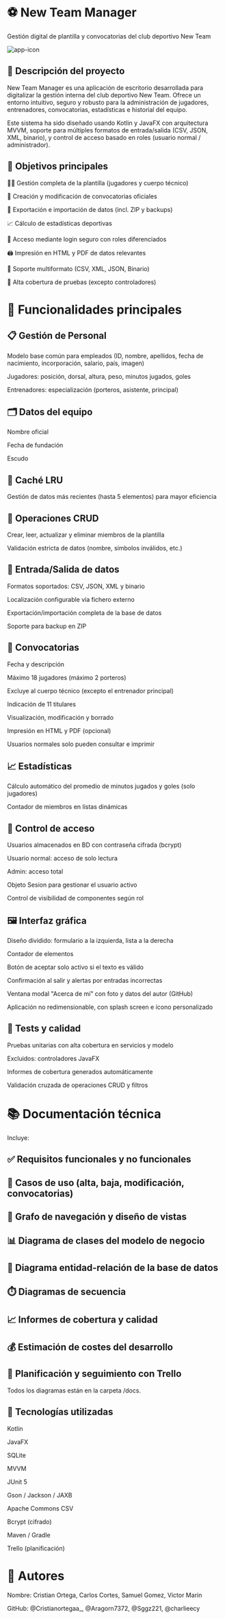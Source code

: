 # ⚽ New Team Manager

Gestión digital de plantilla y convocatorias del club deportivo New Team

![app-icon](https://github.com/user-attachments/assets/a8527b0f-5b5c-45f6-9c88-1d0fc65f5341)



## 📝 Descripción del proyecto
New Team Manager es una aplicación de escritorio desarrollada para digitalizar la gestión interna del club deportivo New Team. Ofrece un entorno intuitivo, seguro y robusto para la administración de jugadores, entrenadores, convocatorias, estadísticas e historial del equipo.

Este sistema ha sido diseñado usando Kotlin y JavaFX con arquitectura MVVM, soporte para múltiples formatos de entrada/salida (CSV, JSON, XML, binario), y control de acceso basado en roles (usuario normal / administrador).

## 🎯 Objetivos principales
🧑‍💼 Gestión completa de la plantilla (jugadores y cuerpo técnico)

📅 Creación y modificación de convocatorias oficiales

🧾 Exportación e importación de datos (incl. ZIP y backups)

📈 Cálculo de estadísticas deportivas

🔐 Acceso mediante login seguro con roles diferenciados

🖨️ Impresión en HTML y PDF de datos relevantes

📂 Soporte multiformato (CSV, XML, JSON, Binario)

🧪 Alta cobertura de pruebas (excepto controladores)

# 🧩 Funcionalidades principales
## 📋 Gestión de Personal
Modelo base común para empleados (ID, nombre, apellidos, fecha de nacimiento, incorporación, salario, país, imagen)

Jugadores: posición, dorsal, altura, peso, minutos jugados, goles

Entrenadores: especialización (porteros, asistente, principal)

## 🗂️ Datos del equipo
Nombre oficial

Fecha de fundación

Escudo 

## 🧠 Caché LRU
Gestión de datos más recientes (hasta 5 elementos) para mayor eficiencia

## 🔄 Operaciones CRUD
Crear, leer, actualizar y eliminar miembros de la plantilla

Validación estricta de datos (nombre, símbolos inválidos, etc.)

## 📁 Entrada/Salida de datos
Formatos soportados: CSV, JSON, XML y binario

Localización configurable vía fichero externo

Exportación/importación completa de la base de datos

Soporte para backup en ZIP

## 🧾 Convocatorias
Fecha y descripción

Máximo 18 jugadores (máximo 2 porteros)

Excluye al cuerpo técnico (excepto el entrenador principal)

Indicación de 11 titulares

Visualización, modificación y borrado

Impresión en HTML y PDF (opcional)

Usuarios normales solo pueden consultar e imprimir

## 📈 Estadísticas
Cálculo automático del promedio de minutos jugados y goles (solo jugadores)

Contador de miembros en listas dinámicas

## 👥 Control de acceso
Usuarios almacenados en BD con contraseña cifrada (bcrypt)

Usuario normal: acceso de solo lectura

Admin: acceso total

Objeto Sesion para gestionar el usuario activo

Control de visibilidad de componentes según rol

## 🖼️ Interfaz gráfica
Diseño dividido: formulario a la izquierda, lista a la derecha

Contador de elementos

Botón de aceptar solo activo si el texto es válido

Confirmación al salir y alertas por entradas incorrectas

Ventana modal "Acerca de mí" con foto y datos del autor (GitHub)

Aplicación no redimensionable, con splash screen e ícono personalizado

## 🧪 Tests y calidad
Pruebas unitarias con alta cobertura en servicios y modelo

Excluidos: controladores JavaFX

Informes de cobertura generados automáticamente

Validación cruzada de operaciones CRUD y filtros

# 📚 Documentación técnica
Incluye:

## ✅ Requisitos funcionales y no funcionales

## 📄 Casos de uso (alta, baja, modificación, convocatorias)

## 🧭 Grafo de navegación y diseño de vistas

## 📊 Diagrama de clases del modelo de negocio

##  🧱 Diagrama entidad-relación de la base de datos

## ⏱️ Diagramas de secuencia

## 📈 Informes de cobertura y calidad

## 💰 Estimación de costes del desarrollo

## 📆 Planificación y seguimiento con Trello

Todos los diagramas están en la carpeta /docs.

## 📌 Tecnologías utilizadas
Kotlin

JavaFX

SQLite

MVVM

JUnit 5

Gson / Jackson / JAXB

Apache Commons CSV

Bcrypt (cifrado)

Maven / Gradle

Trello (planificación)

# 👤 Autores
Nombre: Cristian Ortega, Carlos Cortes, Samuel Gomez, Victor Marin

GitHub: @Cristianortegaa_, @Aragorn7372, @Sggz221, @charlieecy
